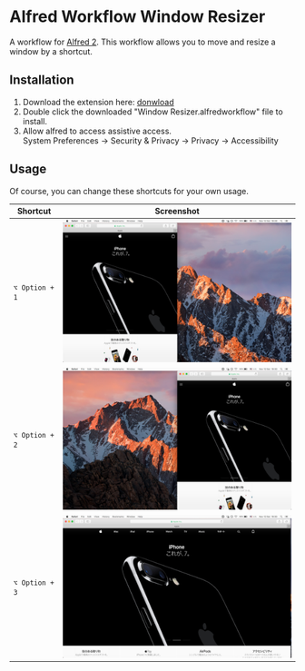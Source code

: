 # Alfred Workflow Window Resizer

A workflow for [Alfred 2](http://www.alfredapp.com). This workflow allows you to move and resize a window by a shortcut.

## Installation

1. Download the extension here: [donwload](https://github.com/rakuishi/alfred-workflow-window-resizer/raw/master/Window%20Resizer.alfredworkflow)
1. Double click the downloaded "Window Resizer.alfredworkflow" file to install.
1. Allow alfred to access assistive access.  
System Preferences -> Security & Privacy -> Privacy -> Accessibility

## Usage

Of course, you can change these shortcuts for your own usage.

Shortcut | Screenshot
--- | ---
`⌥ Option + 1` | <img src="https://raw.githubusercontent.com/rakuishi/alfred-workflow-window-resizer/master/.github/screenshot1.png" width="720">
`⌥ Option + 2` | <img src="https://raw.githubusercontent.com/rakuishi/alfred-workflow-window-resizer/master/.github/screenshot2.png" width="720">
`⌥ Option + 3` | <img src="https://raw.githubusercontent.com/rakuishi/alfred-workflow-window-resizer/master/.github/screenshot3.png" width="720">
